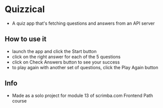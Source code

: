 # Quizzical
- A quiz app that's fetching questions and answers from an API server

## How to use it
- launch the app and click the Start button
- click on the right answer for each of the 5 questions
- click on Check Answers button to see your success
- to play again with another set of questions, click the Play Again button

## Info
- Made as a solo project for module 13 of scrimba.com Frontend Path course
